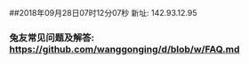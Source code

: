 ##2018年09月28日07时12分07秒 新址: 142.93.12.95
### 兔友常见问题及解答: https://github.com/wanggonging/d/blob/w/FAQ.md
